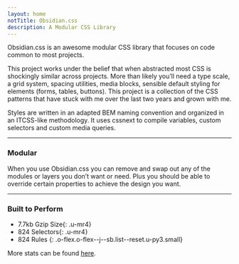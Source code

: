 ```yaml
---
layout: home
notTitle: Obsidian.css
description: A Modular CSS Library
---
```



Obsidian.css is an awesome modular CSS library that focuses on code common to most projects.

This project works under the belief that when abstracted most CSS is shockingly similar across projects. More than likely you’ll need a type scale, a grid system, spacing utilities, media blocks, sensible default styling for elements (forms, tables, buttons). This project is a collection of the CSS patterns that have stuck with me over the last two years and grown with me.

Styles are written in an adapted BEM naming convention and organized in an ITCSS-like methodology. It uses cssnext to compile variables, custom selectors and custom media queries.

---

### Modular

When you use Obsidian.css you can remove and swap out any of the modules or layers you don’t want or need. Plus you should be able to override certain properties to achieve the design you want.

---

### Built to Perform

* 7.7kb Gzip Size{: .u-mr4}
* 824 Selectors{: .u-mr4}
* 824 Rules
{: .o-flex.o-flex--j--sb.list--reset.u-py3.small}

More stats can be found [here](https://github.com/obsidiancss/obsidian/blob/master/parker.json).